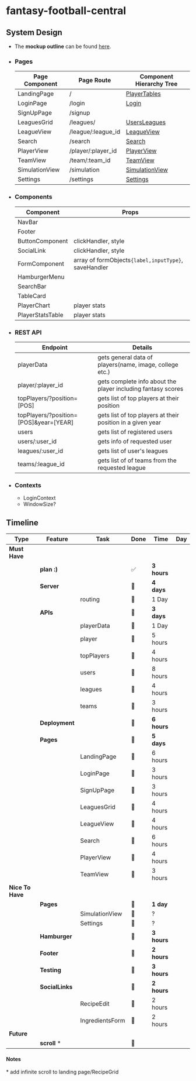 # fantasy-football-central

## System Design

-   The **mockup outline** can be found [here](./docs/page-outline.pdf).

*   ### **Pages**

    | Page Component | Page Route         | Component Hierarchy Tree |
    | -------------- | ------------------ | ------------------------ |
    | LandingPage    | /                  | [PlayerTables]()         |
    | LoginPage      | /login             | [Login]()                |
    | SignUpPage     | /signup            |                          |
    | LeaguesGrid    | /leagues/          | [UsersLeagues]()         |
    | LeagueView     | /league/:league_id | [LeagueView]()           |
    | Search         | /search            | [Search]()               |
    | PlayerView     | /player/:player_id | [PlayerView]()           |
    | TeamView       | /team/:team_id     | [TeamView]()             |
    | SimulationView | /simulation        | [SimulationView]()       |
    | Settings       | /settings          | [Settings]()             |

*   ### **Components**

    | Component        | Props                                                |
    | ---------------- | ---------------------------------------------------- |
    | NavBar           |                                                      |
    | Footer           |                                                      |
    | ButtonComponent  | clickHandler, style                                  |
    | SocialLink       | clickHandler, style                                  |
    | FormComponent    | array of formObjects`{label,inputType}`, saveHandler |
    | HamburgerMenu    |                                                      |
    | SearchBar        |                                                      |
    | TableCard        |                                                      |
    | PlayerChart      | player stats                                         |
    | PlayerStatsTable | player stats                                         |

*   ### **REST API**

    | Endpoint                               | Details                                                      |
    | -------------------------------------- | ------------------------------------------------------------ |
    | playerData                             | gets general data of players(name, image, college etc.)      |
    | player/:player_id                      | gets complete info about the player including fantasy scores |
    | topPlayers/?position=[POS]             | gets list of top players at their position                   |
    | topPlayers/?position=[POS]&year=[YEAR] | gets list of top players at their position in a given year   |
    | users                                  | gets list of registered users                                |
    | users/:user_id                         | gets info of requested user                                  |
    | leagues/:user_id                       | gets list of user's leagues                                  |
    | teams/:league_id                       | gets list of of teams from the requested league              |

-   ### **Contexts**

    -   LoginContext
    -   WindowSize?

## **Timeline**

| Type             | Feature         | Task            | Done                  | Time        | Day |
| ---------------- | --------------- | --------------- | --------------------- | ----------- | --- |
| **Must Have**    |                 |                 |                       |             |     |
|                  | **plan :)**     |                 | :white_check_mark:    | **3 hours** |     |
|                  | **Server**      |                 | :black_square_button: | **4 days**  |     |
|                  |                 | routing         | :black_square_button: | 1 Day       |     |
|                  | **APIs**        |                 | :black_square_button: | **3 days**  |     |
|                  |                 | playerData      | :black_square_button: | 1 Day       |     |
|                  |                 | player          | :black_square_button: | 5 hours     |     |
|                  |                 | topPlayers      | :black_square_button: | 4 hours     |     |
|                  |                 | users           | :black_square_button: | 8 hours     |     |
|                  |                 | leagues         | :black_square_button: | 4 hours     |     |
|                  |                 | teams           | :black_square_button: | 3 hours     |     |
|                  | **Deployment**  |                 | :black_square_button: | **6 hours** |     |
|                  | **Pages**       |                 | :black_square_button: | **5 days**  |     |
|                  |                 | LandingPage     | :black_square_button: | 6 hours     |     |
|                  |                 | LoginPage       | :black_square_button: | 3 hours     |     |
|                  |                 | SignUpPage      | :black_square_button: | 3 hours     |     |
|                  |                 | LeaguesGrid     | :black_square_button: | 4 hours     |     |
|                  |                 | LeagueView      | :black_square_button: | 4 hours     |     |
|                  |                 | Search          | :black_square_button: | 6 hours     |     |
|                  |                 | PlayerView      | :black_square_button: | 4 hours     |     |
|                  |                 | TeamView        | :black_square_button: | 3 hours     |     |
| **Nice To Have** |                 |                 |                       |             |     |
|                  | **Pages**       |                 | :black_square_button: | **1 day**   |     |
|                  |                 | SimulationView  | :black_square_button: | ?           |     |
|                  |                 | Settings        | :black_square_button: | ?           |     |
|                  | **Hamburger**   |                 | :black_square_button: | **3 hours** |     |
|                  | **Footer**      |                 | :black_square_button: | **2 hours** |     |
|                  | **Testing**     |                 | :black_square_button: | **3 hours** |     |
|                  | **SocialLinks** |                 | :black_square_button: | **2 hours** |     |
|                  |                 | RecipeEdit      | :black_square_button: | 2 hours     |     |
|                  |                 | IngredientsForm | :black_square_button: | 2 hours     |     |
| **Future**       |                 |                 |                       |             |     |
|                  | **scroll** \*   |                 | :black_square_button: |             |     |

#### **Notes**

\* add infinite scroll to landing page/RecipeGrid
